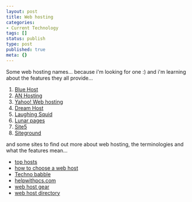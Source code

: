 ```yaml
---
layout: post
title: Web hosting
categories:
- Current Technology
tags: []
status: publish
type: post
published: true
meta: {}
---
```

Some web hosting names... because i'm looking for one :) and i'm learning about the features they all provide...

1. [Blue Host](http://www.bluehost.com/)
2. [AN Hosting](http://www.anhosting.com/for/bloggers/)
3. [Yahoo! Web hosting](http://smallbusiness.yahoo.com/webhosting/problogs.php?p=BALLOON&AID=10432591&PID=1876573)
4. [Dream Host](http://www.dreamhost.com/)
5. [Laughing Squid](http://laughingsquid.net/)
6. [Lunar pages](http://www.lunarpages.com/)
7. [Site5](http://www.site5.com/)
8. [Siteground](http://www.siteground.com/)

and some sites to find out more about web hosting, the terminologies and what the features mean...
- [top hosts](http://www.tophosts.com/)
- [how to choose a web host](http://www.thesitewizard.com/archive/findhost.shtml)
- [Techno babble](http://www.lockergnome.com/nexus/technobabble/2004/11/10/what-to-look-for-in-a-web-host/)
- [helpwithpcs.com](http://www.helpwithpcs.com/courses/html/website_design_finding_host.htm)
- [web host gear](http://www.webhostgear.com/16.html)
- [web host directory](http://www.webhostdir.com/hostingDirectory/)
